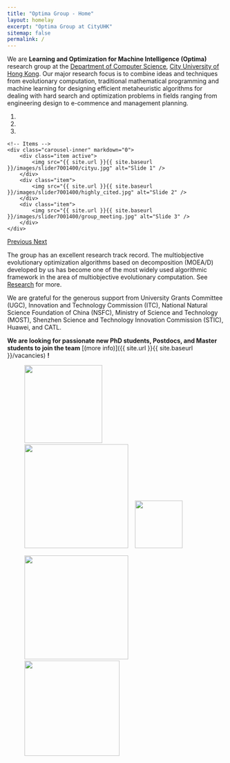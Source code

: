 ```yaml
---
title: "Optima Group - Home"
layout: homelay
excerpt: "Optima Group at CityUHK"
sitemap: false
permalink: /
---
```


We are **Learning and Optimization for Machine Intelligence (Optima)** research group at the 
[Department of Computer Science](https://www.cs.cityu.edu.hk/), [City University of Hong Kong](https://www.cityu.edu.hk/).
Our major research focus is to combine ideas and techniques from evolutionary computation, traditional mathematical programming 
and machine learning for designing efficient metaheuristic algorithms for dealing with hard search and optimization problems 
in fields ranging from engineering design to e-commence and management planning. 

<div markdown="0" id="carousel" class="carousel slide" data-ride="carousel" data-interval="4000" data-pause="hover" >
    <!-- Menu -->
    <ol class="carousel-indicators">
        <li data-target="#carousel" data-slide-to="0" class="active"></li>
        <li data-target="#carousel" data-slide-to="1"></li>
        <li data-target="#carousel" data-slide-to="2"></li>
    </ol>

    <!-- Items -->
    <div class="carousel-inner" markdown="0">
        <div class="item active">
            <img src="{{ site.url }}{{ site.baseurl }}/images/slider7001400/cityu.jpg" alt="Slide 1" />
        </div>
        <div class="item">
            <img src="{{ site.url }}{{ site.baseurl }}/images/slider7001400/highly_cited.jpg" alt="Slide 2" />
        </div>
        <div class="item">
            <img src="{{ site.url }}{{ site.baseurl }}/images/slider7001400/group_meeting.jpg" alt="Slide 3" />
        </div>
    </div>
  <a class="left carousel-control" href="#carousel" role="button" data-slide="prev">
    <span class="glyphicon glyphicon-chevron-left" aria-hidden="true"></span>
    <span class="sr-only">Previous</span>
  </a>
  <a class="right carousel-control" href="#carousel" role="button" data-slide="next">
    <span class="glyphicon glyphicon-chevron-right" aria-hidden="true"></span>
    <span class="sr-only">Next</span>
  </a>
</div>

The group has an excellent research track record.
The multiobjective evolutionary optimization algorithms based on decomposition (MOEA/D) developed by us
has become one of the most widely used algorithmic framework in the area of multiobjective evolutionary computation.
See [Research](research) for more. 

We are grateful for the generous support from University Grants Committee (UGC),
Innovation and Technology Commission (ITC), National Natural Science Foundation of China (NSFC),
Ministry of Science and Technology (MOST), Shenzhen Science and Technology Innovation Commission (STIC), 
Huawei, and CATL. 

 **We are  looking for passionate new PhD students, Postdocs, and Master students to join the team** [(more info)]({{ site.url }}{{ site.baseurl }}/vacancies) **!**




<figure class="fourth">
  <img src="{{ site.url }}{{ site.baseurl }}/images/logopic/CityU_Vertical_Logo_CMYK.svg" style="width: 180px">&nbsp;&nbsp;&nbsp;
  <img src="{{ site.url }}{{ site.baseurl }}/images/logopic/Logo_ugc_and_itc.svg" style="width: 240px">&nbsp;&nbsp;&nbsp;
  <img src="{{ site.url }}{{ site.baseurl }}/images/logopic/nsfc_logo.png" style="width: 110px">
</figure>
<figure class="fourth">
  <img src="{{ site.url }}{{ site.baseurl }}/images/logopic/Logo_huawei.svg" style="width: 240px">&nbsp;&nbsp;&nbsp;
  <img src="{{ site.url }}{{ site.baseurl }}/images/logopic/Logo_CATL.svg" style="width: 220px">
</figure>
